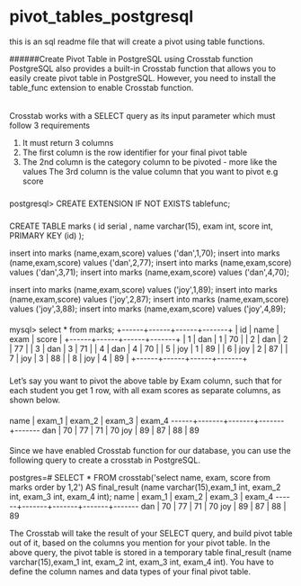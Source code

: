 # pivot_tables_postgresql
this is an sql readme file that will create a pivot using table functions.

######Create Pivot Table in PostgreSQL using Crosstab function
PostgreSQL also provides a built-in Crosstab function that allows you to easily create pivot table in PostgreSQL. However, you need to install the table_func extension to enable Crosstab function.

######
 #####
 
 Crosstab works with a SELECT query as its input parameter which must follow 3 requirements

1. It must return 3 columns
2. The first column is the row identifier for your final pivot table 
3. The 2nd column is the category column to be pivoted - more like the values
    The 3rd column is the value column that you want to pivot e.g score

#####
postgresql> CREATE EXTENSION IF NOT EXISTS tablefunc;

#####
CREATE TABLE marks (
id serial ,
name varchar(15),
exam int,
score int,
PRIMARY KEY (id)
);


insert into marks (name,exam,score) values ('dan',1,70);
insert into marks (name,exam,score) values ('dan',2,77);
insert into marks (name,exam,score) values ('dan',3,71);
insert into marks (name,exam,score) values ('dan',4,70);

insert into marks (name,exam,score) values ('joy',1,89);
insert into marks (name,exam,score) values ('joy',2,87);
insert into marks (name,exam,score) values ('joy',3,88);
insert into marks (name,exam,score) values ('joy',4,89);

####
mysql> select * from marks;
+------+------+------+-------+
| id   | name | exam | score |
+------+------+------+-------+
|   1  |  dan |   1  |   70  |
|   2  |  dan |   2  |   77  |
|   3  |  dan |   3  |   71  |
|   4  |  dan |   4  |   70  |
|   5  |  joy |   1  |   89  |
|   6  |  joy |   2  |   87  |
|   7  |  joy |   3  |   88  |
|   8  |  joy |   4  |   89  |
+------+------+------+-------+


#####
Let’s say you want to pivot the above table by Exam column, such that for each student you get 1 row, with all exam scores as separate columns, as shown below.


####
 name | exam_1 | exam_2 | exam_3 | exam_4
------+-------+-------+-------+-------
 dan  |    70 |    77 |    71 |    70
 joy  |    89 |    87 |    88 |    89
 
 
 ####
 Since we have enabled Crosstab function for our database, you can use the following query to create a crosstab in PostgreSQL.

postgres=# SELECT * FROM crosstab('select name, exam, score from marks order by 1,2')
             AS final_result (name varchar(15),exam_1 int, exam_2 int, exam_3 int, exam_4 int);
 name | exam_1 | exam_2 | exam_3 | exam_4
------+-------+-------+-------+-------
 dan  |    70 |    77 |    71 |    70
 joy  |    89 |    87 |    88 |    89
 
 The Crosstab will take the result of your SELECT query, and build pivot table out of it, based on the columns you mention for your pivot table. In the above query, the pivot table is stored in a temporary table final_result (name varchar(15),exam_1 int, exam_2 int, exam_3 int, exam_4 int). You have to define the column names and data types of your final pivot table.

